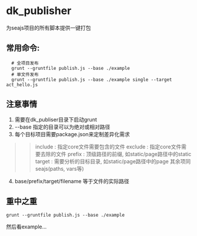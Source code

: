 # dk_publisher
  为seajs项目的所有脚本提供一键打包

## 常用命令:
``` shell
  # 全项目发布
  grunt --gruntfile publish.js --base ./example
  # 单文件发布
  grunt --gruntfile publish.js --base ./example single --target act_hello.js
```


## 注意事情
1. 需要在dk_publiser目录下启动grunt
2. --base 指定的目录可以为绝对或相对路径
3. 每个目标项目需要package.json来定制差异化需求
>> include : 指定core文件需要包含的文件
>> exclude : 指定core文件需要去除的文件
>> prefix  : 顶级路径的前缀, 如static/page路径中的static
>> target  : 需要分析的目标目录, 如static/page路径中的page
其余项同seajs(paths, vars等)
4. base/prefix/target/filename 等于文件的实际路径

## 重中之重
``` shell
grunt --gruntfile publish.js --base ./example
```
然后看example...

